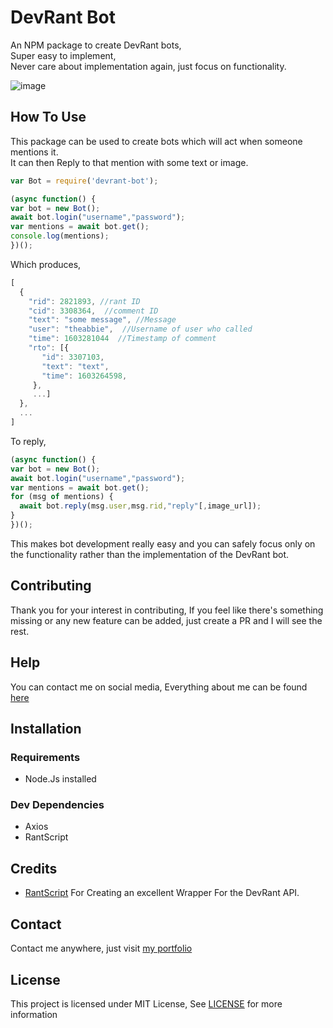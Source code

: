 # DevRant Bot
An NPM package to create DevRant bots,   
Super easy to implement,  
Never care about implementation again, just focus on functionality.    
     
    

![image](https://user-images.githubusercontent.com/17960677/96278822-9703a480-0ff3-11eb-804e-859ef31be175.png)
## How To Use
This package can be used to create bots which will act when someone mentions it.  
It can then Reply to that mention with some text or image.
```js
var Bot = require('devrant-bot');

(async function() {
var bot = new Bot();
await bot.login("username","password");
var mentions = await bot.get();
console.log(mentions);
})();
```
Which produces,

```js
[
  {
    "rid": 2821893, //rant ID
    "cid": 3308364,  //comment ID
    "text": "some message", //Message
    "user": "theabbie",  //Username of user who called
    "time": 1603281044  //Timestamp of comment
    "rto": [{
       "id": 3307103,
       "text": "text",
       "time": 1603264598,
     },
     ...]
  },
  ...
]
```

To reply,

```js
(async function() {
var bot = new Bot();
await bot.login("username","password");
var mentions = await bot.get();
for (msg of mentions) {
  await bot.reply(msg.user,msg.rid,"reply"[,image_url]);
}
})();
```

This makes bot development really easy and you can safely focus only on the functionality rather than the implementation of the DevRant bot.

## Contributing

Thank you for your interest in contributing, If you feel like there's something missing or any new feature can be added, just create a PR and I will see the rest.

## Help

You can contact me on social media, Everything about me can be found [here](https://theabbie.github.io)

## Installation

### Requirements

* Node.Js installed

### Dev Dependencies

* Axios
* RantScript

## Credits

* [RantScript](https://github.com/leahlundqvist/RantScript/) For Creating an excellent Wrapper For the DevRant API.

## Contact

Contact me anywhere, just visit [my portfolio](https://theabbie.github.io)

## License

This project is licensed under MIT License, See [LICENSE](/LICENSE) for more information
